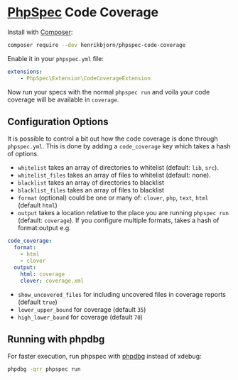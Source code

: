 [PhpSpec](http://phpspec.net) Code Coverage
===========================================

Install with [Composer](http://getcomposer.org):

``` bash
composer require --dev henrikbjorn/phpspec-code-coverage
```

Enable it in your `phpspec.yml` file:

``` yaml
extensions:
    - PhpSpec\Extension\CodeCoverageExtension
```

Now run your specs with the normal `phpspec run` and voila your code coverage will be available in
`coverage`.

Configuration Options
---------------------

It is possible to control a bit out how the code coverage is done through `phpspec.yml`. This is done by
adding a `code_coverage` key which takes a hash of options.

* `whitelist` takes an array of directories to whitelist (default: `lib`, `src`).
* `whitelist_files` takes an array of files to whitelist (default: none).
* `blacklist` takes an array of directories to blacklist
* `blacklist_files` takes an array of files to blacklist
* `format` (optional) could be one or many of: `clover`, `php`, `text`, `html` (default `html`)
* `output` takes a location relative to the place you are running `phpspec run` (default: `coverage`). If you configure multiple formats, takes a hash of format:output e.g.
```yaml
code_coverage:
  format:
    - html
    - clover
  output:
    html: coverage
    clover: coverage.xml
```
* `show_uncovered_files` for including uncovered files in coverage reports (default `true`)
* `lower_upper_bound` for coverage (default `35`)
* `high_lower_bound` for coverage (default `70`)

Running with phpdbg
-------------------

For faster execution, run phpspec with [phpdbg](http://phpdbg.com) instead of xdebug:
```sh
phpdbg -qrr phpspec run
```
